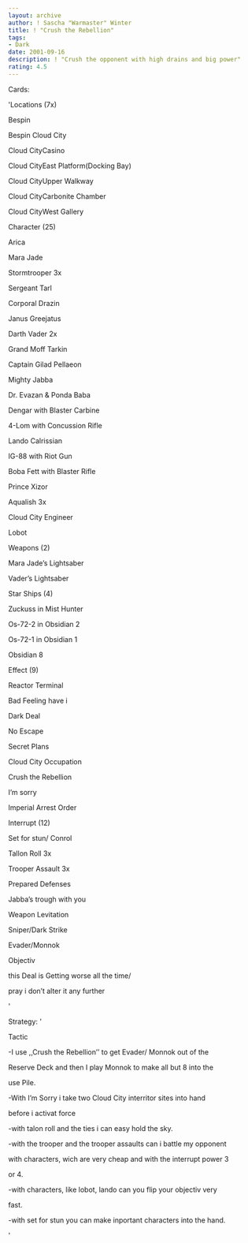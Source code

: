 ```yaml
---
layout: archive
author: ! Sascha "Warmaster" Winter
title: ! "Crush the Rebellion"
tags:
- Dark
date: 2001-09-16
description: ! "Crush the opponent with high drains and big power"
rating: 4.5
---
```

Cards: 

'Locations (7x)


Bespin

Bespin Cloud City

Cloud CityCasino

Cloud CityEast Platform(Docking Bay)

Cloud CityUpper Walkway

Cloud CityCarbonite Chamber

Cloud CityWest Gallery


Character (25)


Arica

Mara Jade

Stormtrooper 3x

Sergeant Tarl

Corporal Drazin

Janus Greejatus

Darth Vader 2x

Grand Moff Tarkin

Captain Gilad Pellaeon

Mighty Jabba

Dr. Evazan & Ponda Baba

Dengar with Blaster Carbine

4-Lom with Concussion Rifle

Lando Calrissian

IG-88 with Riot Gun

Boba Fett with Blaster Rifle

Prince Xizor

Aqualish 3x

Cloud City Engineer

Lobot


Weapons (2)


Mara Jade’s Lightsaber 

Vader’s Lightsaber


Star Ships (4)


Zuckuss in Mist Hunter

Os-72-2 in Obsidian 2

Os-72-1 in Obsidian 1

Obsidian 8


Effect (9)


Reactor Terminal

Bad Feeling have i

Dark Deal

No Escape

Secret Plans

Cloud City Occupation

Crush the Rebellion

I’m sorry

Imperial Arrest Order


Interrupt (12)


Set for stun/ Conrol

Tallon Roll 3x

Trooper Assault 3x

Prepared Defenses

Jabba’s trough with you

Weapon Levitation

Sniper/Dark Strike

Evader/Monnok


Objectiv


this Deal is Getting worse all the time/

pray i don’t alter it any further

'

Strategy: '

Tactic

-I use ,,Crush the Rebellion’’ to get Evader/ Monnok out of the 

 Reserve Deck and then I play Monnok to make all but 8 into the 

 use Pile.

-With I’m Sorry i take two Cloud City interritor sites into hand 

 before i activat force

-with talon roll and the ties i can easy hold the sky.

-with the trooper and the trooper assaults can i battle my opponent 

 with characters, wich are very cheap and with the interrupt power 3

 or 4. 

-with characters, like lobot, lando can you flip your objectiv very

 fast.

-with set for stun you can make inportant characters into the hand.

'